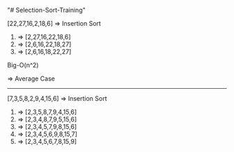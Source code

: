 "# Selection-Sort-Training" 

[22,27,16,2,18,6] => Insertion Sort 

1. => [2,27,16,22,18,6]
2. => [2,6,16,22,18,27]
3. => [2,6,16,18,22,27]

Big-O(n^2)


=> Average Case 


***


[7,3,5,8,2,9,4,15,6] => Insertion Sort 

1. => [2,3,5,8,7,9,4,15,6]
2. => [2,3,4,8,7,9,5,15,6]
3. => [2,3,4,5,7,9,8,15,6]
4. => [2,3,4,5,6,9,8,15,7]
5. => [2,3,4,5,6,7,8,15,9]
